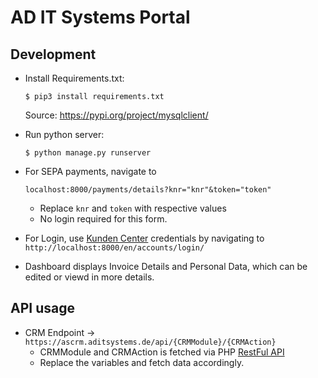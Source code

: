 # AD IT Systems Portal

## Development

* Install Requirements.txt:
  ```
  $ pip3 install requirements.txt
  ```
  Source: <https://pypi.org/project/mysqlclient/>
  
* Run python server:
    ```
    $ python manage.py runserver
    ```
- For SEPA payments, navigate to 
    ```
    localhost:8000/payments/details?knr="knr"&token="token"
    ```
    - Replace `knr` and `token` with respective values
    - No login required for this form.

- For Login, use [Kunden Center](https://kunden.aditsystems.de/kc/Login/Login.html) credentials by navigating to `http://localhost:8000/en/accounts/login/`

- Dashboard displays Invoice Details and Personal Data, which can be edited or viewd in more details.

## API usage

- CRM Endpoint -> `https://ascrm.aditsystems.de/api/{CRMModule}/{CRMAction}`
    * CRMModule and CRMAction is fetched via PHP [RestFul API](https://git.aditsystems.de/as-crm/kundencenter/-/tree/main/modules)
    * Replace the variables and fetch data accordingly.